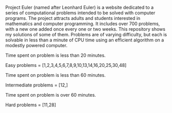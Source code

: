 Project Euler (named after Leonhard Euler) is a website dedicated to a series of computational problems intended to be solved with computer programs.
The project attracts adults and students interested in mathematics and computer programming.
It includes over 700 problems, with a new one added once every one or two weeks. This repository shows my solutions of some of them.
Problems are of varying difficulty, but each is solvable in less than a minute of CPU time using an efficient algorithm on a modestly powered computer.

Time spent on problem is less than 20 minutes.

Easy problems = [1,2,3,4,5,6,7,8,9,10,13,14,16,20,25,30,48]

Time spent on problem is less than 60 minutes.

Intermediate problems = [12,]

Time spent on problem is over 60 minutes.

Hard problems = [11,28]


